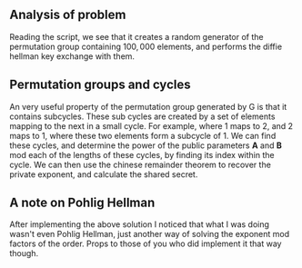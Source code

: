 ## Analysis of problem
Reading the script, we see that it creates a random generator of the permutation group containing $100,000$ elements, and performs the diffie hellman key exchange with them.

## Permutation groups and cycles
An very useful property of the permutation group generated by G is that it contains subcycles. These sub cycles are created by a set of elements mapping to the next in a small cycle. 
For example, where 1 maps to 2, and 2 maps to 1, where these two elements form a subcycle of 1. We can find these cycles, and determine the power of the public parameters **A** and **B** mod each of the lengths of these cycles, by finding its index within the cycle. 
We can then use the chinese remainder theorem to recover the private exponent, and calculate the shared secret.

## A note on Pohlig Hellman
After implementing the above solution I noticed that what I was doing wasn't even Pohlig Hellman, just another way of solving the exponent mod factors of the order. Props to those of you who did implement it that way though.
